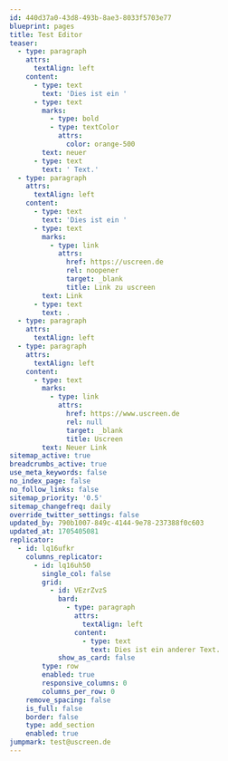 ```yaml
---
id: 440d37a0-43d8-493b-8ae3-8033f5703e77
blueprint: pages
title: Test Editor
teaser:
  - type: paragraph
    attrs:
      textAlign: left
    content:
      - type: text
        text: 'Dies ist ein '
      - type: text
        marks:
          - type: bold
          - type: textColor
            attrs:
              color: orange-500
        text: neuer
      - type: text
        text: ' Text.'
  - type: paragraph
    attrs:
      textAlign: left
    content:
      - type: text
        text: 'Dies ist ein '
      - type: text
        marks:
          - type: link
            attrs:
              href: https://uscreen.de
              rel: noopener
              target: _blank
              title: Link zu uscreen
        text: Link
      - type: text
        text: .
  - type: paragraph
    attrs:
      textAlign: left
  - type: paragraph
    attrs:
      textAlign: left
    content:
      - type: text
        marks:
          - type: link
            attrs:
              href: https://www.uscreen.de
              rel: null
              target: _blank
              title: Uscreen
        text: Neuer Link
sitemap_active: true
breadcrumbs_active: true
use_meta_keywords: false
no_index_page: false
no_follow_links: false
sitemap_priority: '0.5'
sitemap_changefreq: daily
override_twitter_settings: false
updated_by: 790b1007-849c-4144-9e78-237388f0c603
updated_at: 1705405081
replicator:
  - id: lq16ufkr
    columns_replicator:
      - id: lq16uh50
        single_col: false
        grid:
          - id: VEzrZvzS
            bard:
              - type: paragraph
                attrs:
                  textAlign: left
                content:
                  - type: text
                    text: Dies ist ein anderer Text.
            show_as_card: false
        type: row
        enabled: true
        responsive_columns: 0
        columns_per_row: 0
    remove_spacing: false
    is_full: false
    border: false
    type: add_section
    enabled: true
jumpmark: test@uscreen.de
---
```

